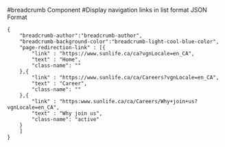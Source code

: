 #breadcrumb Component
#Display navigation links in list format
JSON Format
```
{
    "breadcrumb-author":"breadcrumb-author",
    "breadcrumb-background-color":"breadcrumb-light-cool-blue-color",
    "page-redirection-link" : [{
        "link" : "https://www.sunlife.ca/ca?vgnLocale=en_CA",
        "text" : "Home",
        "class-name": ""
    },{
        "link" : "https://www.sunlife.ca/ca/Careers?vgnLocale=en_CA",
        "text" : "Career",
        "class-name": ""
    },{
        "link" : "https:www.sunlife.ca/ca/Careers/Why+join+us?vgnLocale=en_CA",
        "text" : "Why join us",
        "class-name": "active"
    }
    ]
}
```
<!-- Classes available for "breadcrumb-background-color" are "breadcrumb-light-cool-blue-color","breadcrumb-cool-blue-color" and links colors are changed accordingly -->
<!-- For "breadcrumb-athor" available class is "breadcrumb-autor" which is only for authoring. -->